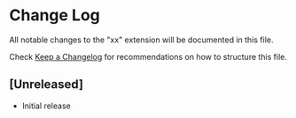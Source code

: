# Change Log

All notable changes to the "xx" extension will be documented in this file.

Check [Keep a Changelog](http://keepachangelog.com/) for recommendations on how to structure this file.

## [Unreleased]

- Initial release